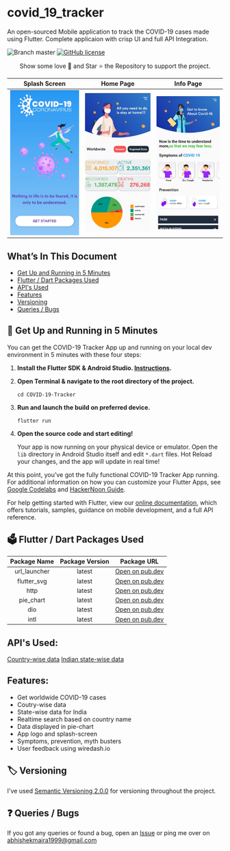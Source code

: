 # covid_19_tracker

An open-sourced Mobile application to track the COVID-19 cases made using Flutter. Complete applicaion with crisp UI and full API Integration.

![Branch master](https://img.shields.io/badge/branch-master-brightgreen.svg?style=flat-square) [![GitHub license](https://img.shields.io/badge/license-MIT-blue.svg)](https://github.com/AbhishekMaira10/COVID-19-Tracker/blob/master/LICENSE)

<p align="center">
Show some love 💜 and Star ⭐️ the Repository to support the project.

|                Splash Screen                 |                Home Page                |                Info Page                |
| :------------------------------------------: | :-------------------------------------: | :-------------------------------------: |
| <img width="1604" src="/splash-screen.jpeg"> | <img width="1604" src="/homepage.jpeg"> | <img width="1604" src="/infopage.jpeg"> |

## What’s In This Document

- [Get Up and Running in 5 Minutes](#rocket-get-up-and-running-in-5-minutes)
- [Flutter / Dart Packages Used](#ballot_box-flutter--dart-packages-used)
- [API's Used](#API's-Used)
- [Features](#Features)
- [Versioning](#label-versioning)
- [Queries / Bugs](#question-queries--bugs)

## :rocket: Get Up and Running in 5 Minutes

You can get the COVID-19 Tracker App up and running on your local dev environment in 5 minutes with these four steps:

1. **Install the Flutter SDK & Android Studio. [Instructions](https://medium.com/enappd/install-flutter-on-windows-and-mac-1fd1dde453ba).**

2. **Open Terminal & navigate to the root directory of the project.**

   ```shell
   cd COVID-19-Tracker
   ```

3. **Run and launch the build on preferred device.**

   ```shell
   flutter run
   ```

4. **Open the source code and start editing!**

   Your app is now running on your physical device or emulator. Open the `lib` directory in Android Studio itself and edit `*.dart` files. Hot Reload your changes, and the app will update in real time!

At this point, you’ve got the fully functional COVID-19 Tracker App running. For additional information on how you can customize your Flutter Apps, see [Google Codelabs](https://codelabs.developers.google.com/codelabs/flutter/) and [HackerNoon Guide](https://hackernoon.com/making-the-most-of-flutter-from-basics-to-customization-433171581d01).

For help getting started with Flutter, view our
[online documentation](https://flutter.dev/docs), which offers tutorials,
samples, guidance on mobile development, and a full API reference.

## :ballot_box: Flutter / Dart Packages Used

| Package Name | Package Version |                       Package URL                        |
| :----------: | :-------------: | :------------------------------------------------------: |
| url_launcher |     latest      | [Open on pub.dev](https://pub.dev/packages/url_launcher) |
| flutter_svg  |     latest      | [Open on pub.dev](https://pub.dev/packages/flutter_svg)  |
|     http     |     latest      |     [Open on pub.dev](https://pub.dev/packages/http)     |
|  pie_chart   |     latest      | [Open on pub.dev](https://pub.dev/packages?q=pie_chart)  |
|     dio      |     latest      |     [Open on pub.dev](https://pub.dev/packages/dio)      |
|     intl     |     latest      |     [Open on pub.dev](https://pub.dev/packages/intl)     |

## API's Used:
[Country-wise data](https://corona.lmao.ninja/v2/countries)
[Indian state-wise data](https://api.rootnet.in/covid19-in/stats/latest)

## Features:

- Get worldwide COVID-19 cases
- Coutry-wise data
- State-wise data for India
- Realtime search based on country name
- Data displayed in pie-chart
- App logo and splash-screen
- Symptoms, prevention, myth busters
- User feedback using wiredash.io

## :label: Versioning

I've used [Semantic Versioning 2.0.0](https://semver.org/) for versioning throughout the project.

## :question: Queries / Bugs

If you got any queries or found a bug, open an [Issue](https://github.com/AbhishekMaira10/COVID-19-Tracker/issues/new) or ping me over on [abhishekmaira1999@gmail.com](mailto:abhishekmaira1999@gmail.com)

